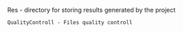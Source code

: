 Res  - directory for storing results generated by the project

	QualityControll - Files quality controll

